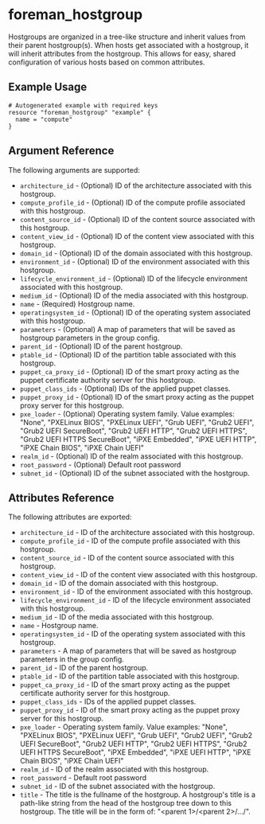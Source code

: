 
# foreman_hostgroup


Hostgroups are organized in a tree-like structure and inherit values from their parent hostgroup(s). When hosts get associated with a hostgroup, it will inherit attributes from the hostgroup. This allows for easy, shared configuration of various hosts based on common attributes.


## Example Usage

```
# Autogenerated example with required keys
resource "foreman_hostgroup" "example" {
  name = "compute"
}
```


## Argument Reference

The following arguments are supported:

- `architecture_id` - (Optional) ID of the architecture associated with this hostgroup.
- `compute_profile_id` - (Optional) ID of the compute profile associated with this hostgroup.
- `content_source_id` - (Optional) ID of the content source associated with this hostgroup.
- `content_view_id` - (Optional) ID of the content view associated with this hostgroup.
- `domain_id` - (Optional) ID of the domain associated with this hostgroup.
- `environment_id` - (Optional) ID of the environment associated with this hostgroup.
- `lifecycle_environment_id` - (Optional) ID of the lifecycle environment associated with this hostgroup.
- `medium_id` - (Optional) ID of the media associated with this hostgroup.
- `name` - (Required) Hostgroup name.
- `operatingsystem_id` - (Optional) ID of the operating system associated with this hostgroup.
- `parameters` - (Optional) A map of parameters that will be saved as hostgroup parameters in the group config.
- `parent_id` - (Optional) ID of the parent hostgroup.
- `ptable_id` - (Optional) ID of the partition table associated with this hostgroup.
- `puppet_ca_proxy_id` - (Optional) ID of the smart proxy acting as the puppet certificate authority server for this hostgroup.
- `puppet_class_ids` - (Optional) IDs of the applied puppet classes.
- `puppet_proxy_id` - (Optional) ID of the smart proxy acting as the puppet proxy server for this hostgroup.
- `pxe_loader` - (Optional) Operating system family. Value examples: "None", "PXELinux BIOS", "PXELinux UEFI", "Grub UEFI", "Grub2 UEFI", "Grub2 UEFI SecureBoot", "Grub2 UEFI HTTP", "Grub2 UEFI HTTPS", "Grub2 UEFI HTTPS SecureBoot", "iPXE Embedded", "iPXE UEFI HTTP", "iPXE Chain BIOS", "iPXE Chain UEFI"
- `realm_id` - (Optional) ID of the realm associated with this hostgroup.
- `root_password` - (Optional) Default root password
- `subnet_id` - (Optional) ID of the subnet associated with the hostgroup.


## Attributes Reference

The following attributes are exported:

- `architecture_id` - ID of the architecture associated with this hostgroup.
- `compute_profile_id` - ID of the compute profile associated with this hostgroup.
- `content_source_id` - ID of the content source associated with this hostgroup.
- `content_view_id` - ID of the content view associated with this hostgroup.
- `domain_id` - ID of the domain associated with this hostgroup.
- `environment_id` - ID of the environment associated with this hostgroup.
- `lifecycle_environment_id` - ID of the lifecycle environment associated with this hostgroup.
- `medium_id` - ID of the media associated with this hostgroup.
- `name` - Hostgroup name.
- `operatingsystem_id` - ID of the operating system associated with this hostgroup.
- `parameters` - A map of parameters that will be saved as hostgroup parameters in the group config.
- `parent_id` - ID of the parent hostgroup.
- `ptable_id` - ID of the partition table associated with this hostgroup.
- `puppet_ca_proxy_id` - ID of the smart proxy acting as the puppet certificate authority server for this hostgroup.
- `puppet_class_ids` - IDs of the applied puppet classes.
- `puppet_proxy_id` - ID of the smart proxy acting as the puppet proxy server for this hostgroup.
- `pxe_loader` - Operating system family. Value examples: "None", "PXELinux BIOS", "PXELinux UEFI", "Grub UEFI", "Grub2 UEFI", "Grub2 UEFI SecureBoot", "Grub2 UEFI HTTP", "Grub2 UEFI HTTPS", "Grub2 UEFI HTTPS SecureBoot", "iPXE Embedded", "iPXE UEFI HTTP", "iPXE Chain BIOS", "iPXE Chain UEFI"
- `realm_id` - ID of the realm associated with this hostgroup.
- `root_password` - Default root password
- `subnet_id` - ID of the subnet associated with the hostgroup.
- `title` - The title is the fullname of the hostgroup.  A hostgroup's title is a path-like string from the head of the hostgroup tree down to this hostgroup.  The title will be in the form of: "<parent 1>/<parent 2>/.../<name>".

